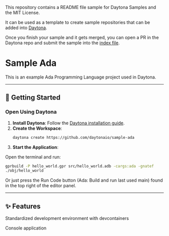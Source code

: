 This repository contains a README file sample for Daytona Samples and the MIT License.

It can be used as a template to create sample repositories that can be added into [Daytona](https://github.com/daytonaio/daytona).

Once you finish your sample and it gets merged, you can open a PR in the Daytona repo and submit the sample into the [index file](https://github.com/daytonaio/daytona/blob/main/hack/samples/index.json).

# Sample Ada

This is an example Ada Programming Language project used in Daytona.

---

## 🚀 Getting Started  

### Open Using Daytona  

1. **Install Daytona**: Follow the [Daytona installation guide](https://www.daytona.io/docs/installation/installation/).  
2. **Create the Workspace**:  
   ```bash  
   daytona create https://github.com/daytonaio/sample-ada
   ```  
3. **Start the Application**:  

Open the terminal and run:

   ```bash  
   gprbuild -P hello_world.gpr src/hello_world.adb -cargs:ada -gnatef
   ./obj/hello_world
   ```  

Or just press the Run Code button (Ada: Build and run last used main) found in the top right of the editor panel.

---

## ✨ Features  

Standardized development environment with devcontainers

Console application
